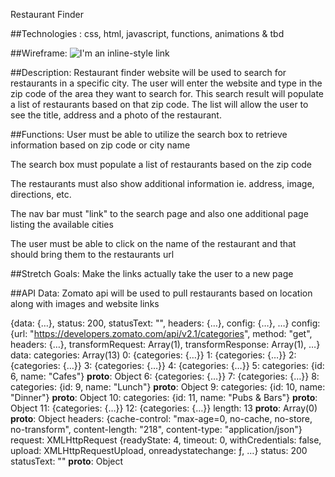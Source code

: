 Restaurant Finder

##Technologies : css, html, javascript, functions, animations & tbd

##Wireframe: 
![I'm an inline-style link](https://docdro.id/xRnzWzT)

##Description:
Restaurant finder website will be used to search for restaurants in a specific city. The user will enter the website and type in the zip code of the area they want to search for. This search result will populate a list of restaurants based on that zip code. The list will allow the user to see the title, address and a photo of the restaurant. 

##Functions: 
User must be able to utilize the search box to retrieve information based on zip code or city name

The search box must populate a list of restaurants based on the zip code

The restaurants must also show additional information ie. address, image, directions, etc.

The nav bar must "link" to the search page and also one additional page listing the available cities

The user must be able to click on the name of the restaurant and that should bring them to the restaurants url

##Stretch Goals:
Make the links actually take the user to a new page 

##API Data:
Zomato api will be used to pull restaurants based on location along with images and website links

{data: {…}, status: 200, statusText: "", headers: {…}, config: {…}, …}
config: {url: "https://developers.zomato.com/api/v2.1/categories", method: "get", headers: {…}, transformRequest: Array(1), transformResponse: Array(1), …}
data:
categories: Array(13)
0: {categories: {…}}
1: {categories: {…}}
2: {categories: {…}}
3: {categories: {…}}
4: {categories: {…}}
5:
categories: {id: 6, name: "Cafes"}
__proto__: Object
6: {categories: {…}}
7: {categories: {…}}
8:
categories: {id: 9, name: "Lunch"}
__proto__: Object
9:
categories: {id: 10, name: "Dinner"}
__proto__: Object
10:
categories: {id: 11, name: "Pubs & Bars"}
__proto__: Object
11: {categories: {…}}
12: {categories: {…}}
length: 13
__proto__: Array(0)
__proto__: Object
headers: {cache-control: "max-age=0, no-cache, no-store, no-transform", content-length: "218", content-type: "application/json"}
request: XMLHttpRequest {readyState: 4, timeout: 0, withCredentials: false, upload: XMLHttpRequestUpload, onreadystatechange: ƒ, …}
status: 200
statusText: ""
__proto__: Object


